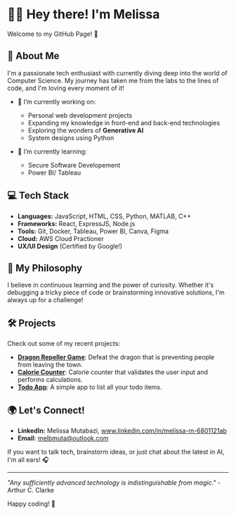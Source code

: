 # 👋🏾 Hey there! I'm Melissa

Welcome to my GitHub Page! 🌟

## 🚀 About Me

I'm a passionate tech enthusiast with currently diving deep into the world of Computer Science. My journey has taken me from the labs to the lines of code, and I'm loving every moment of it!

- 🔭 I’m currently working on: 
  - Personal web development projects
  - Expanding my knowledge in front-end and back-end technologies
  - Exploring the wonders of **Generative AI**
  - System designs using Python
  
- 🌱 I’m currently learning:
  - Secure Software Developement
  - Power BI/ Tableau


## 💻 Tech Stack

- **Languages:** JavaScript, HTML, CSS, Python, MATLAB, C++
- **Frameworks:** React, ExpressJS, Node.js
- **Tools:** Git, Docker, Tableau, Power BI, Canva, Figma 
- **Cloud:** AWS Cloud Practioner
 - **UX/UI Design** (Certified by Google!)

## 🧠 My Philosophy

I believe in continuous learning and the power of curiosity. Whether it's debugging a tricky piece of code or brainstorming innovative solutions, I'm always up for a challenge!

## 🛠️ Projects

Check out some of my recent projects:

- **[Dragon Repeller Game](#https://github.com/MelMutaa/dragon-repeller-game)**: Defeat the dragon that is preventing people from leaving the town.
- **[Calorie Counter](#)**: Calorie counter that validates the user input and performs calculations.
- **[Todo App](#)**: A simple app to list all your todo items.


## 🌍 Let's Connect!

- **LinkedIn:** Melissa Mutabazi, www.linkedin.com/in/melissa-m-6801121ab
- **Email:** melbmuta@outlook.com

If you want to talk tech, brainstorm ideas, or just chat about the latest in AI, I'm all ears! 🎧

---

_"Any sufficiently advanced technology is indistinguishable from magic."_ - Arthur C. Clarke

Happy coding! 👾
